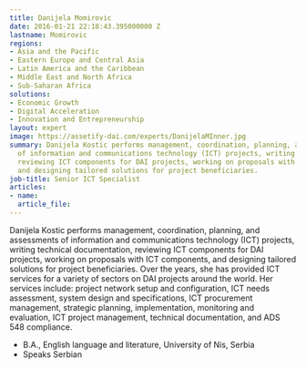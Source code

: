 ```yaml
---
title: Danijela Momirovic
date: 2016-01-21 22:18:43.395000000 Z
lastname: Momirovic
regions:
- Asia and the Pacific
- Eastern Europe and Central Asia
- Latin America and the Caribbean
- Middle East and North Africa
- Sub-Saharan Africa
solutions:
- Economic Growth
- Digital Acceleration
- Innovation and Entrepreneurship
layout: expert
image: https://assetify-dai.com/experts/DanijelaMInner.jpg
summary: Danijela Kostic performs management, coordination, planning, and assessments
  of information and communications technology (ICT) projects, writing technical documentation,
  reviewing ICT components for DAI projects, working on proposals with ICT components,
  and designing tailored solutions for project beneficiaries.
job-title: Senior ICT Specialist
articles:
- name: 
  article_file: 
---
```


Danijela Kostic performs management, coordination, planning, and assessments of information and communications technology (ICT) projects, writing technical documentation, reviewing ICT components for DAI projects, working on proposals with ICT components, and designing tailored solutions for project beneficiaries. Over the years, she has provided ICT services for a variety of sectors on DAI projects around the world. Her services include: project network setup and configuration, ICT needs assessment, system design and specifications, ICT procurement management, strategic planning, implementation, monitoring and evaluation, ICT project management, technical documentation, and ADS 548 compliance.

* B.A., English language and literature, University of Nis, Serbia
* Speaks Serbian
